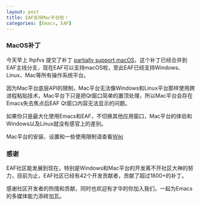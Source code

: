 ```yaml
---
layout: post
title: EAF支持Mac平台啦！
categories: [Emacs, EAF]
---
```


### MacOS补丁
今天早上 lhpfvs 提交了补丁 [partially support macOS](https://github.com/manateelazycat/emacs-application-framework/commit/cdcd969ee8fee562e8b83e708784ca8bb62149b0)，这个补丁已经合并到EAF主线分支，现在EAF可以支持macOS啦，至此EAF已经支持Windows、Linux、Mac等所有操作系统平台。

因为Mac平台底层API的限制，Mac平台无法像Windows和Linux平台那样使用跨进程粘贴技术，Mac平台下只是把Qt窗口简单的置顶处理，所以Mac平台会存在Emacs失去焦点后EAF Qt窗口内容无法显示的问题。

如果你只是最大化使用Emacs和EAF，不切换其他应用窗口，Mac平台的体验和Windows以及Linux就没有感官上的差别。

Mac平台的安装、设置和一些使用限制请查看[Wiki](https://github.com/manateelazycat/emacs-application-framework/wiki/macOS)

### 感谢
EAF社区能发展到现在，特别是Windows和Mac平台的开发离不开社区大神的努力，目前为止，EAF社区已经有42个开发贡献者，贡献了超过1800+的补丁。

感谢社区开发者的热情和贡献，同时也欢迎有才华的你加入我们，一起为Emacs的多媒体能力添砖加瓦。
